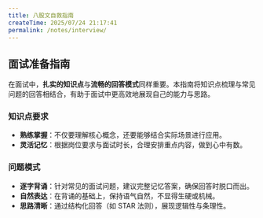 ```yaml
---
title: 八股文自救指南
createTime: 2025/07/24 21:17:41
permalink: /notes/interview/
---
```


## 面试准备指南

在面试中，**扎实的知识点**与**流畅的回答模式**同样重要。本指南将知识点梳理与常见问题的回答相结合，有助于面试中更高效地展现自己的能力与思路。

### 知识点要求

- **熟练掌握**：不仅要理解核心概念，还要能够结合实际场景进行应用。
- **灵活记忆**：根据岗位要求与面试时长，合理安排重点内容，做到心中有数。

### 问题模式

- **逐字背诵**：针对常见的面试问题，建议完整记忆答案，确保回答时脱口而出。
- **自然表达**：在背诵的基础上，保持语气自然，不显得生硬或机械。
- **思路清晰**：通过结构化回答（如 STAR 法则），展现逻辑性与条理性。

